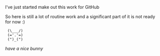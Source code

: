 I've just started make out this work for GitHub

So here is still a lot of routine work and a significant part of it is not ready for now :)



     (\___/)
     (='.'=)
     (")_(")
*have a nice bunny*
